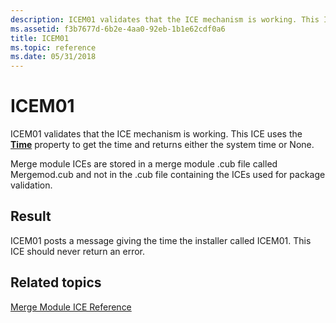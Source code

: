 ```yaml
---
description: ICEM01 validates that the ICE mechanism is working. This ICE uses the Time property to get the time and returns either the system time or None.
ms.assetid: f3b7677d-6b2e-4aa0-92eb-1b1e62cdf0a6
title: ICEM01
ms.topic: reference
ms.date: 05/31/2018
---
```


# ICEM01

ICEM01 validates that the ICE mechanism is working. This ICE uses the [**Time**](time.md) property to get the time and returns either the system time or None.

Merge module ICEs are stored in a merge module .cub file called Mergemod.cub and not in the .cub file containing the ICEs used for package validation.

## Result

ICEM01 posts a message giving the time the installer called ICEM01. This ICE should never return an error.

## Related topics

<dl> <dt>

[Merge Module ICE Reference](merge-module-ice-reference.md)
</dt> </dl>

 

 



